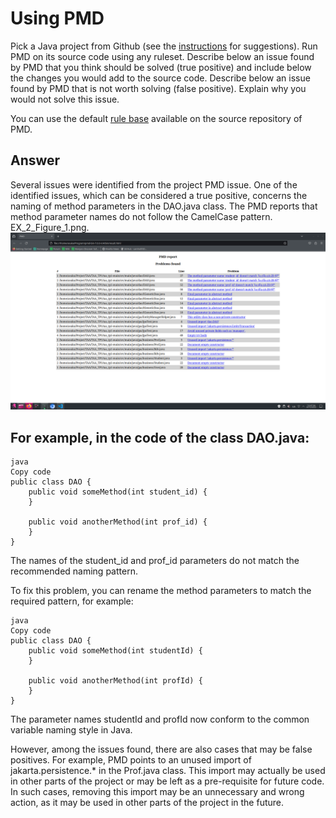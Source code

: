 # Using PMD

Pick a Java project from Github (see the [instructions](../sujet.md) for suggestions). Run PMD on its source code using any ruleset. Describe below an issue found by PMD that you think should be solved (true positive) and include below the changes you would add to the source code. Describe below an issue found by PMD that is not worth solving (false positive). Explain why you would not solve this issue.

You can use the default [rule base](https://github.com/pmd/pmd/blob/master/pmd-java/src/main/resources/rulesets/java/quickstart.xml) available on the source repository of PMD.

## Answer

Several issues were identified from the project PMD issue. One of the identified issues, which can be considered a true positive, concerns the naming of method parameters in the DAO.java class. The PMD reports that method parameter names do not follow the CamelCase pattern. EX_2_Figure_1.png.
![alt ex 2](EX_2_Figure_1.png)


## For example, in the code of the class DAO.java:
```
java
Copy code
public class DAO {
    public void someMethod(int student_id) {
    }

    public void anotherMethod(int prof_id) {
    }
}
```
The names of the student_id and prof_id parameters do not match the recommended naming pattern.

To fix this problem, you can rename the method parameters to match the required pattern, for example:
```
java
Copy code
public class DAO {
    public void someMethod(int studentId) {
    }

    public void anotherMethod(int profId) {
    }
}
```
The parameter names studentId and profId now conform to the common variable naming style in Java.

However, among the issues found, there are also cases that may be false positives. For example, PMD points to an unused import of jakarta.persistence.* in the Prof.java class. This import may actually be used in other parts of the project or may be left as a pre-requisite for future code. In such cases, removing this import may be an unnecessary and wrong action, as it may be used in other parts of the project in the future.